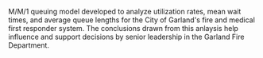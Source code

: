 M/M/1 queuing model developed to analyze utilization rates, mean wait times, and average queue lengths for the City of Garland's fire and medical first responder system. The conclusions drawn from this anlaysis help influence and support decisions by senior leadership in the Garland Fire Department.
